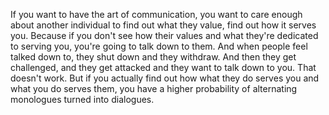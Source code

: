  If you want to have the art of communication, you want to care enough about another individual to find out what they value, find out how it serves you. Because if you don't see how their values and what they're dedicated to serving you, you're going to talk down to them. And when people feel talked down to, they shut down and they withdraw. And then they get challenged, and they get attacked and they want to talk down to you. That doesn't work. But if you actually find out how what they do serves you and what you do serves them, you have a higher probability of alternating monologues turned into dialogues.